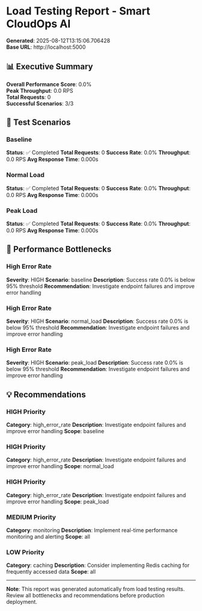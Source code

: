 # Load Testing Report - Smart CloudOps AI

**Generated**: 2025-08-12T13:15:06.706428  
**Base URL**: http://localhost:5000

## 📊 Executive Summary

**Overall Performance Score**: 0.0%  
**Peak Throughput**: 0.0 RPS  
**Total Requests**: 0  
**Successful Scenarios**: 3/3

## 🚀 Test Scenarios

### Baseline
**Status**: ✅ Completed
**Total Requests**: 0
**Success Rate**: 0.0%
**Throughput**: 0.0 RPS
**Avg Response Time**: 0.000s

### Normal Load
**Status**: ✅ Completed
**Total Requests**: 0
**Success Rate**: 0.0%
**Throughput**: 0.0 RPS
**Avg Response Time**: 0.000s

### Peak Load
**Status**: ✅ Completed
**Total Requests**: 0
**Success Rate**: 0.0%
**Throughput**: 0.0 RPS
**Avg Response Time**: 0.000s

## 🚨 Performance Bottlenecks

### High Error Rate
**Severity**: HIGH
**Scenario**: baseline
**Description**: Success rate 0.0% is below 95% threshold
**Recommendation**: Investigate endpoint failures and improve error handling

### High Error Rate
**Severity**: HIGH
**Scenario**: normal_load
**Description**: Success rate 0.0% is below 95% threshold
**Recommendation**: Investigate endpoint failures and improve error handling

### High Error Rate
**Severity**: HIGH
**Scenario**: peak_load
**Description**: Success rate 0.0% is below 95% threshold
**Recommendation**: Investigate endpoint failures and improve error handling

## 💡 Recommendations

### HIGH Priority
**Category**: high_error_rate
**Description**: Investigate endpoint failures and improve error handling
**Scope**: baseline

### HIGH Priority
**Category**: high_error_rate
**Description**: Investigate endpoint failures and improve error handling
**Scope**: normal_load

### HIGH Priority
**Category**: high_error_rate
**Description**: Investigate endpoint failures and improve error handling
**Scope**: peak_load

### MEDIUM Priority
**Category**: monitoring
**Description**: Implement real-time performance monitoring and alerting
**Scope**: all

### LOW Priority
**Category**: caching
**Description**: Consider implementing Redis caching for frequently accessed data
**Scope**: all

---

**Note**: This report was generated automatically from load testing results. Review all bottlenecks and recommendations before production deployment.
